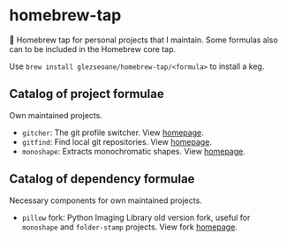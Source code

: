 # homebrew-tap

🍺 Homebrew tap for personal projects that I maintain. Some formulas also can to be included in the Homebrew core tap.

Use `brew install glezseoane/homebrew-tap/<formula>` to install a keg.

## Catalog of project formulae

Own maintained projects.

- `gitcher`: The git profile switcher. View [homepage](https://github.com/glezseoane/gitcher).
- `gitfind`: Find local git repositories. View [homepage](https://github.com/glezseoane/gitfind).
- `monoshape`: Extracts monochromatic shapes. View [homepage](https://github.com/glezseoane/monoshape).

## Catalog of dependency formulae

Necessary components for own maintained projects.

- `pillow` fork: Python Imaging Library old version fork, useful for `monoshape` and `folder-stamp` projects. View fork [homepage](https://github.com/glezseoane/pillow).

